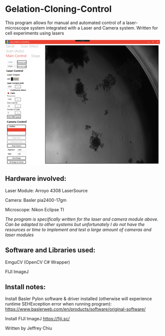 # Gelation-Cloning-Control
This program allows for manual and automated control of a laser-microscope system integrated with a Laser and Camera system. Written for cell experiments using lasers

![alt text](https://github.com/jeffreycychiu/Gelation-Cloning-Control/blob/master/Main%20Control%20resized.png)

## Hardware involved:

Laser Module:   Arroyo 4308 LaserSource

Camera:         Basler pia2400-17gm

Microscope:     Nikon Eclipse TI

*The program is specifically written for the laser and camera module above. Can be adapted to other systems but unfortunately I do not have the resources or time to implement and test a large amount of cameras and laser modules*

## Software and Libraries used:
EmguCV (OpenCV C# Wrapper)

FIJI ImageJ

## Install notes:
Install Basler Pylon software & driver installed (otherwise will experience runtime SEHException error when running program): https://www.baslerweb.com/en/products/software/original-software/

Install FIJI ImageJ https://fiji.sc/



Written by Jeffrey Chiu

